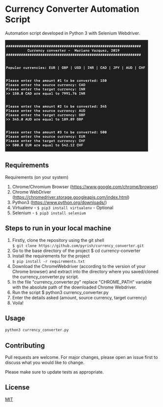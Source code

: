 # Currency Converter Automation Script

Automation script developed in Python 3 with Selenium Webdriver.

![picture alt](https://github.com/pyrish/currency_converter/blob/master/currency_converter.png?raw=true"currency_converter.py")

## Requirements

Requirements (on your system)
1. Chrome/Chromium Browser (https://www.google.com/chrome/browser)
2. Chrome WebDriver (https://chromedriver.storage.googleapis.com/index.html)
3. Python3 (https://www.python.org/downloads/)
4. Virtualenv  - ```$ pip3 install virtualenv``` - Optional
5. Selenium - ```$ pip3 install selenium```

## Steps to run in your local machine

1. Firstly, clone the repository using the git shell <br/>```$ git clone https://github.com/pyrish/currency_converter.git```
2. Go to the base directory of the project $ cd currency-converter
3. Install the requirements for the project  <br/> ```$ pip install -r requirements.txt```
5. Download the ChromeWebdriver (according to the version of your Chrome browser) and extract into the directory where you saved/cloned the currency_converter.py script.
6. In the file "currency_converter.py" replace "CHROME_PATH" variable with the absolute path of the downloaded Chrome Webdriver.
7. Run the script $ python3 currency_converter.py
8. Enter the details asked (amount, source currency, target currency)
9. Voila!

## Usage

```python
python3 currency_converter.py
```

## Contributing
Pull requests are welcome. For major changes, please open an issue first to discuss what you would like to change.

Please make sure to update tests as appropriate.

## License
[MIT](https://choosealicense.com/licenses/mit/)
